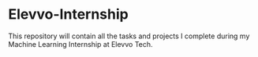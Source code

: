 # Elevvo-Internship
This repository will contain all the tasks and projects I complete during my Machine Learning Internship at Elevvo Tech.
